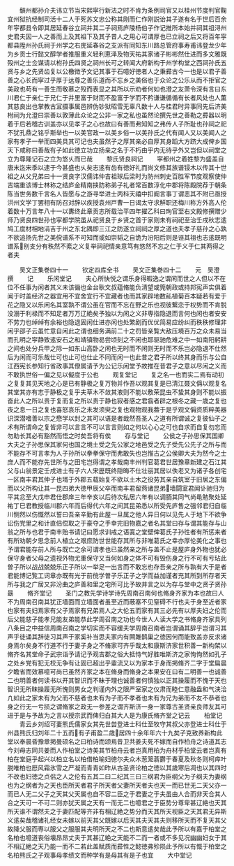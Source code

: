 <!-- { "loadSidebar": true } -->
　　贑州都孙介夫讳立节当宋熙寜行新法之时不肯为条例司官又以桂州节度判官鞠宜州狱抗经制司活十二人于死苏文忠公称其刚而仁作刚説诒其子遂有名于世后百余年寜都县令即其居延春谷立祠并其二子祠焉庐陵杨伯子作记推所本始并祠其祖浔州史君夫因一人之善而上及其祖下及其子昔人之用心可谓厚也已立祠之后又将百年寜都县陞州孙氏祠于州学之右庑延春谷之支派有同知东川路总管府事寿甫讳登龙少年为乡贡士行懿文醇学者推服重义轻利恵泽及物天祐其家诸子彬彬然仕进而多文雅既殁州之士佥谋请以柎孙氏四贤之祠州长可之转闻大府新构于州学构堂之西祠孙氏五贤与乡之先贤齿复以公檄徴予文记其事于石噫好徳者人之秉彛古今一也是以君子善善之心长而寜过乎厚于达尊之善乐道而不忘乡之美俗也于众论之公乐从而不拒官之美政也苟有一善生而敬慕之殁而表显之其所以示劝者何如也澄之友萧令深有言曰东川君仁于亲仁于兄仁于井里富于财而不盈富于学而不矜谦谦循循有长者风处也人薫其慈良出也掌教古冝摄事属邑辨伪钞狱昭雪无辜凡数十人与桂君时异事同先后济美柎祠为允澄曰崇善以敦薄此众论之公非一家之私也虽然论撰先世之善勒之彛器以明着于后若稽古训盖亦以见孝子之心也故曰有善而弗知知之弗传人子所耻也孙祠之祀不犹孔鼎之铭乎斯举也一以美官政一以美乡俗一以美孙氏之代有闻人又以美闻人之家有孝子一举而四美具其可记也夫虽然子之厚其亲必自厚其身蹈大方跻大成俾乡国天下咸称曰善哉有子如此徳立功立扬亲之名于不朽由乎内无待乎外又岂但以祠堂之立为尊隆记石之立为悠乆而已哉
　　黎氏贤良祠记
　　寜都州之着姓黎为盛盖自唐末迄宋季以逮于今甚盛也乆矣志逺有齿有徳好礼而尚文修其族谱锓木以传其十世祖之从父兄弟曰十一贤良字汉儒讳仲吉祖球后梁时为防州刺史百胜军节度观察使仲吉端重该博士林称之结庐金精南挟防称弟子礼者常百数淳化中郡将陈殿院荐于朝条陈当世务数千言名人皆愿与之游寻举进士丙科天禧中扣阍言事丁谓恶其不附已亟授洪州文学丁罢相有防召对辞以疾授袁州戸曹一日谒太守求觧职还梅川称方外高人伦着数十万言年八十一以夀终此章贡志所载治平四年擢乙科曰珣官至右文殿修撰赠少师乃贤良四世孙也寜都学院虽从祀贤良于乡贤之首于家则未有祠祀至治壬戌秋志逺鸠工度材相地涓吉于州之东北隅即三江之防遂立祠祠之厚之道也夫孝子慈孙之心孰不欲追扬先世之美傥谱系不可知而或如崇韬之自诡为汾阳后则是诬其祖也志逺既明谱系别支分有秩然不紊之义复举祠祀情亲意笃有悠然不忘之仁于义于仁其两得之者夫


　　吴文正集巻四十一
　　钦定四库全书
　　吴文正集巻四十二
　　元　吴澄　撰
　　记
　　乐闲堂记
　　夫心所快悦之谓乐身得暇逸之谓闲而世之人但以不在位不任事为闲者其义未该徧也金台耿文叔蕴脩能负清望或筦朝政或持邦宪声实俱着闻于时盖经济之器宜用不宜舍宜行不宜藏者也而其家辟地数畆植菊百本疑若有爱于花之隐又以乐闲名其室孰不谓公虽在官而不忘在野之乐也视彼繋恋于权势而不肯脱没溺于利禄而不知足者万万辽絶矣予独以为闲之义非専指隐退而言何也闲也者安安不劳力也绰绰有余裕也隐退固闲仕进亦闲也处繁剧而优优简易应纷纠而秩秩修理非闲乎邵子云虽忙意自闲此之谓也细务满前二十之罚皆亲覧大敌压境百万之众未易当而孔明之寜静致逺安石之和靖镇物曷尝顷刻之不闲也耶驱驰危难之中一如南阳躬耕之间也处分兵甲之际一如东山高卧之闲也无时而不闲则无时而不乐岂必隐退不仕然后为闲而可乐哉仕可也止可也仕止不同而闲一也此昔之君子所以终其身而乐与公自江西宪长参知行省政事其僚属请予为公记乐闲堂予故推在昔君子之意以尽闲之义而不敢执世俗一偏之见以儗度于公也
　　观复堂记
　　复之名一也而实二焉有动初之复复其见天地之心是已有静极之复万物并作吾以观其复是已清江聂文偁以观复名其堂其亦有志于静极之复乎夫草木不敛其液则不能以敷荣昆虫不蛰其身则不能以振奋此人之所以贵于复而复之所以贵于静也寂者感之君翕者辟之根冬之藏一歳之复也夜之息一日之复也喜怒哀乐之未发须臾之复也观物观我葢于是乎观文偁资质粹美器识深潜嗜善以宗之懋学以封之其可以语是者哉然吾圣人之道有所谓诚之复彼仙子之术有所谓命之复皆非可以言言不可以言言则如之何以心心之可也自求而自复勿忘而勿助长其必有豁然而悟之时矣吾将有俟
　　存与堂记
　　公侯之子孙思保其国卿大夫之子孙思保其家何也国之境土受之先公家之地邑受之先子受先公先子之所与而不能存不可言孝为人子孙所以拳拳保守而弗敢失也岂惟古之公侯卿大夫为然今之士庶人而不能存先世所与之田宅岂得谓之孝哉南丰州判官葛君世居豫章新建之石江其父与山翁景定壬戌进士有子六人宋歴既终隠晦不仕壮丽其居以佚老又为诸子各创宅一区南丰君其仲子也壻于外郡五载始复不欲以土木之役劳其亲自筑室于旧居之东偏而以父所构让其一昆四弟大徳甲辰父卒而南丰君留燕诸昆弟墙闘室君闻讣驰归为平其忿至大戊申君仕郡庠三年辛亥以后待次私居六年有以调胹其同气尚黾勉聚处延祐丁巳君教授临川郡六年而后得代六年之间其昆弟悉以所受先庐售之强邻君归自临川恻然以伤慨然以誓曰吾亲辛勤有此屋一旦属之他人异日何以见先人于地下不欲争讼伤党里之和计直倍偿取之于豪夺之手幸完旧物嘉之者名其堂曰存与谓其能存与山翁之所与也君于南丰贻书请记曰愿求训戒之语寘之堂壁俾葛氏子孙徃者有所惩来者有所劝朝夕思念前人植立之艰庶防世世能存其所与非唯葛氏之幸亦厚伦美化之事也予谓君能存前人所与既亡之余可谓孝也已虽然亲之所与盖不止是屋庐身外物也犹必保守身者父母之遗视外物尤重保守又当何如身之体不可有毁伤身之行不可有亏玷此曽子所以战战兢兢乐正子所以一举足一出言而不敢忘也存吾亲之所与孰有大于是者君能博记覧工词章亦既有光于前傥学曽子乐正子之学而益加谨者充其所到所存者天所与我之广居又非汾曲之庐善和里之宅所可比予故并言之以为存与堂中之贤子贤孙朂
　　脩齐堂记
　　圣门之教先学诗学诗先周南召南何也脩身齐家为本也故曰人不为周南召南其犹正墙面而立墙面者虽至近而蔽塞不见窒碍不行也夫于身至近者家也家有夫妇焉家有父子焉家有兄弟焉人之大伦五而家有其三必先有以厚夫妇之伦而后父能慈子能孝兄能友弟能恭此学周召南之功也今世人人读大学之书脩身齐家具列八条目之中益信周南召南之学切实而不容缓夫学周南召南者岂谓诵其辞乎岂谓习其声乎徒诵其辞徒习其声于家奚补当思夫家内有闗雎鹊巢之徳因何而能致盖亦反求诸身焉尔矣身不行道不行于妻子身之不脩家可齐乎哉太和康斯济家世积善一新构架以脩齐名其堂命子武宗诣予请记予观吉郡之俗大抵恃气好胜唯斯济之家恂恂然如孔子之处乡党有犯无校无争有让固已超出乎軰流又以为家本于身而掲脩齐二字于堂扁晨夕瞻省而效慕噫可尚已虽然齐家之本在脩身而脩身之本果安在曰有二明善一也诚善二也明善者何读书以开其智识而不昧于理也诚善者何慎独以正其操履而不愧于天也智识无所昧操履无所愧则男女之判谨内外之限严室家之仪肃而睦仁意融盎和气浃洽凢如此之家未有为父而不慈者也未有为子而不孝者也未有为兄为弟而不友不恭者也身之行无一亏损之谓脩家之政无一参差之谓齐斯济一身一家尊古圣贤亲良师友其可进于是与予故为之言以授宗武而俾归白其大人是为康氏脩齐堂之记云
　　柏堂记
　　青云乡刘绍可妻熊氏儒家女其先世尝登进士科仕至牧守其叔父亦登进士科仕于州县熊氏归刘年二十五而有子甫盈二歳居四十余年年六十九矣子克致养新构此堂以奉晨昏豫章掲曼硕名之曰柏诗而颂焉昔卫共姜夫死不嫁而自作柏舟之诗道其志今刘母志同共姜而人作柏堂之诗美其节柏舟云者岂真用柏为舟材乎柏堂云者岂真有柏在堂庭乎起兴以柏立名以柏借柏喻妇徳尔夫众木葱笼蓊欝于春夏及秋冬则柯瘁叶脱唯柏也厯风霜氷雪之严凝而青青如昨从古圣贤论柏之徳以其歳寒后凋也以其四时不改也妇徳之贞侣之人之伦有五其二曰二纪其三曰三纲君为臣纲父为子纲夫为妻纲也为之纲者为之天也臣所天者君子所天者父妻所天者夫也天一而已世无二天父亦一而已人无二父子之天其父天属也自不容二臣之于君妻之于夫虽由人合而非天合其人合之天可一不可二则亦犹天属之天有一而无二也噫君之于臣势分尊卑甚辽絶也天其所天谁不谓然夫之于妻匹配等齐非有相辽絶之势分而天其所天视臣之天其君无异斯义逺矣哉稽诸礼经女未嫁以前天其父既嫁以后天其夫天其夫则移所天而不复天其父故降父服而専以服父之服服其夫明所天之不二也斯意逺矣哉此予所以有嘉于柏堂之名柏也噫道丧俗壊昂昂丈夫于其甚辽絶之天能不二而一者或不多见况幽幽妇女于其不相辽絶之天乃能一而不二若此盖赋质而彛性之懿徳弗殄陨此予所以有慨于柏堂之名柏熊氏之子观事母孝绩文而种学有是母其有是子也宜
　　大中堂记

